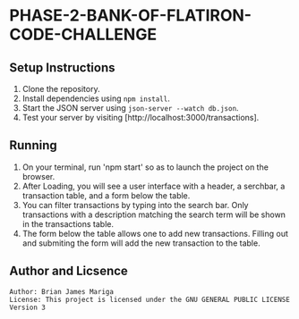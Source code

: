 # PHASE-2-BANK-OF-FLATIRON-CODE-CHALLENGE

## Setup Instructions

1. Clone the repository.
2. Install dependencies using `npm install`.
3. Start the JSON server using `json-server --watch db.json`.
4. Test your server by visiting [http://localhost:3000/transactions].

## Running

1. On your terminal, run 'npm start' so as to launch the project on the browser.
2. After Loading, you will see a user interface with a header, a serchbar, a transaction table, and a form below the table.
3. You can filter transactions by typing into the search bar. Only transactions with a description matching the search term will be shown in the transactions table.
4. The form below the table allows one to add new transactions. Filling out and submiting the form will add the new transaction to the table.

## Author and Licsence

    Author: Brian James Mariga
    License: This project is licensed under the GNU GENERAL PUBLIC LICENSE Version 3
